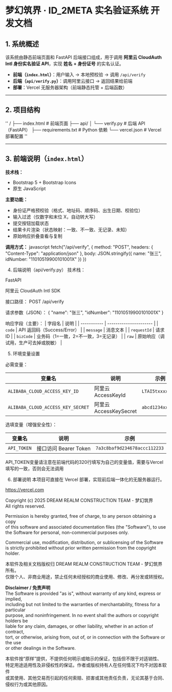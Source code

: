 # 梦幻筑界 · ID_2META 实名验证系统 开发文档

## 1. 系统概述
该系统由静态前端页面和 FastAPI 后端接口组成，用于调用 **阿里云 CloudAuth Intl 身份实名验证 API**，实现 **姓名 + 身份证号** 的实名认证。

- **前端（`index.html`）**：用户输入 → 本地预校验 → 调用 `/api/verify`
- **后端（`api/verify.py`）**：调用阿里云接口 → 返回结果给前端
- **部署**：Vercel 无服务器架构（前端静态托管 + 后端函数）

---

## 2. 项目结构
''
/
├── index.html # 前端页面
├── api/
│ └── verify.py # 后端 API（FastAPI）
├── requirements.txt # Python 依赖
└── vercel.json # Vercel 部署配置
''

---

## 3. 前端说明（`index.html`）

**技术栈：**
- Bootstrap 5 + Bootstrap Icons
- 原生 JavaScript

**主要功能：**
- 身份证严格预校验（格式、地址码、顺序码、出生日期、校验位）
- 输入过滤（仅数字和末位 X，自动转大写）
- 提交按钮加载状态
- 结果卡片渲染（状态映射：一致、不一致、无记录、未知）
- 原始响应折叠查看与复制

**调用方式：**
javascript
fetch("/api/verify", {
  method: "POST",
  headers: { "Content-Type": "application/json" },
  body: JSON.stringify({ name: "张三", idNumber: "11010519900101001X" })
})

4. 后端说明（api/verify.py）
技术栈：

FastAPI

阿里云 CloudAuth Intl SDK

接口路径：
POST /api/verify

请求参数（JSON）：
{ "name": "张三", "idNumber": "11010519900101001X" }

响应字段（主要）：
| 字段名         | 说明                     |
| ----------- | ---------------------- |
| `code`      | API 返回码（Success/Error） |
| `message`   | 消息文本                   |
| `requestId` | 请求 ID                  |
| `bizCode`   | 业务码（1=一致，2=不一致，3=无记录）  |
| `raw`       | 原始响应（调试用，生产可去掉或脱敏）     |


5. 环境变量设置

必需变量：

| 变量名                               | 说明                  | 示例               |
| --------------------------------- | ------------------- | ---------------- |
| `ALIBABA_CLOUD_ACCESS_KEY_ID`     | 阿里云 AccessKeyId     | `LTAI5txxxxxxxx` |
| `ALIBABA_CLOUD_ACCESS_KEY_SECRET` | 阿里云 AccessKeySecret | `abcd1234xxxx`   |

选填变量（增强安全性）：

| 变量名         | 说明                | 示例                           |
| ----------- | ----------------- | ---------------------------- |
| `API_TOKEN` | 接口访问 Bearer Token | `7a3c8baf9d234678accc112233` |

API_TOKEN变量请注意在前端代码的320行填写为自己的变量值，需要与Vercel填写的一致，否则会无法调用

6. 部署说明
本项目可直接在 Vercel 部署，实现前后端一体化的无服务器运行。

https://vercel.com

Copyright (c) 2025 DREAM REALM CONSTRUCTION TEAM - 梦幻筑界  
All rights reserved.  

Permission is hereby granted, free of charge, to any person obtaining a copy  
of this software and associated documentation files (the "Software"), to use  
the Software for personal, non-commercial purposes only.  

Commercial use, modification, distribution, or sublicensing of the Software  
is strictly prohibited without prior written permission from the copyright holder.  

本软件及相关文档版权归 DREAM REALM CONSTRUCTION TEAM - 梦幻筑界 所有。  
仅限个人、非商业用途，禁止任何未经授权的商业使用、修改、再分发或转授权。  

**Disclaimer / 免责声明**  
The Software is provided "as is", without warranty of any kind, express or implied,  
including but not limited to the warranties of merchantability, fitness for a particular  
purpose, and noninfringement. In no event shall the authors or copyright holders be  
liable for any claim, damages, or other liability, whether in an action of contract,  
tort, or otherwise, arising from, out of, or in connection with the Software or the use  
or other dealings in the Software.  

本软件按“原样”提供，不提供任何明示或暗示的保证，包括但不限于对适销性、  
特定用途适用性及非侵权性的保证。作者或版权持有人在任何情况下均不对因本软件  
或其使用、其他交易而引起的任何索赔、损害或其他责任负责，无论其基于合同、  
侵权行为或其他原因。  


